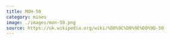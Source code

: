 ```yaml
---
title: МОН-50
category: mines
image: ./images/mon-50.png
source: https://uk.wikipedia.org/wiki/%D0%9C%D0%9E%D0%9D-50
---
```

